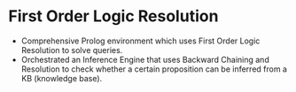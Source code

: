 # First Order Logic Resolution
- Comprehensive Prolog environment which uses First Order Logic Resolution to solve queries.
- Orchestrated an Inference Engine that uses Backward Chaining and Resolution to check whether a certain proposition can be inferred from a KB (knowledge base).


